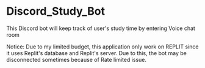 # Discord_Study_Bot
This Discord bot will keep track of user's study time by entering Voice chat room

Notice: Due to my limited budget, this application only work on REPLIT since it uses Replit's database and Replit's server. Due to this, the bot may be disconnected sometimes because of Rate limited issue.
